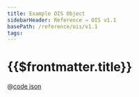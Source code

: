 ```yaml
---
title: Example OIS Object
sidebarHeader: Reference → OIS v1.1
basePath: /reference/ois/v1.1
tags:
---
```


<reference-VersionPicklist/>

# {{$frontmatter.title}}



@[code json](./example.json)
